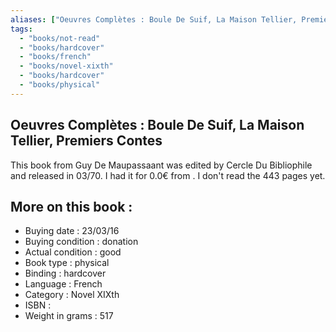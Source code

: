 ```yaml
---
aliases: ["Oeuvres Complètes : Boule De Suif, La Maison Tellier, Premiers Contes"] 
tags: 
  - "books/not-read" 
  - "books/hardcover" 
  - "books/french"
  - "books/novel-xixth"
  - "books/hardcover"
  - "books/physical"
---
```



## Oeuvres Complètes : Boule De Suif, La Maison Tellier, Premiers Contes
This book from Guy De Maupassaant was edited by Cercle Du Bibliophile and released in 03/70. I had it for 0.0€ from . I don't read the 443 pages yet.

## More on this book :
- Buying date : 23/03/16
- Buying condition : donation
- Actual condition : good
- Book type : physical
- Binding : hardcover
- Language : French
- Category : Novel XIXth
- ISBN : 
- Weight in grams : 517
